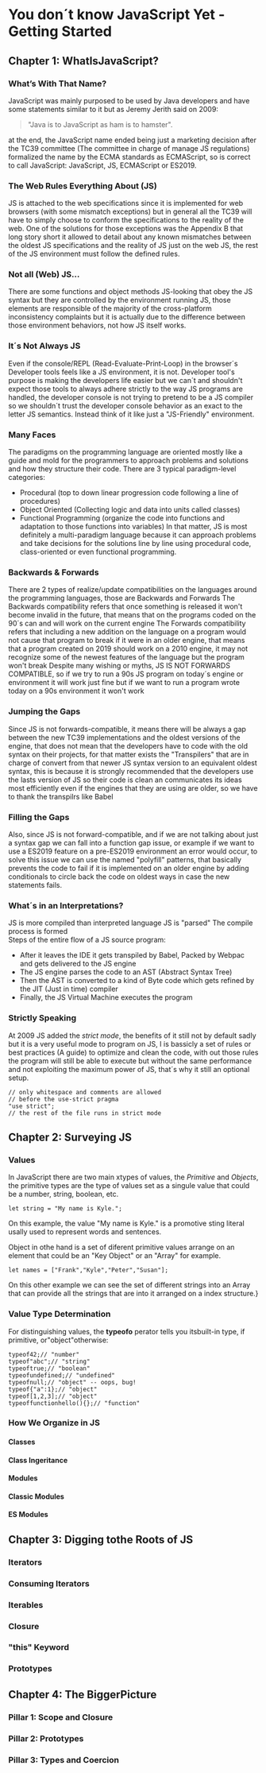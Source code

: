 # You don´t know JavaScript Yet - Getting Started


## Chapter 1: WhatIsJavaScript?

### What’s With That Name? 
JavaScript was mainly purposed to be used by Java developers and have some statements similar to it but as Jeremy Jerith said on 2009: 
>"Java is to JavaScript as ham is to hamster".

at the end, the JavaScript name ended being just a marketing decision after the TC39 committee (The committee in charge of manage JS regulations) formalized the name by the ECMA standards as ECMAScript, so is correct to call JavaScript: JavaScript, JS, ECMAScript or ES2019. 
 
 
### The Web Rules Everything About (JS) 
JS is attached to the web specifications since it is implemented for web browsers (with some mismatch exceptions) but in general all the TC39 will have to simply choose to conform the specifications to the reality of the web. 
One of the solutions for those exceptions was the Appendix B that long story short it allowed to detail about any known mismatches between the oldest JS specifications and the reality of JS just on the web JS, the rest of the JS environment must follow the defined rules. 
 
 
### Not all (Web) JS... 
There are some functions and object methods JS-looking that obey the JS syntax but they are controlled by the environment running JS, those elements are responsible of the majority of the cross-platform inconsistency complaints but it is actually due to the difference between those environment behaviors, not how JS itself works. 
 
 
### It´s Not Always JS 
Even if the console/REPL (Read-Evaluate-Print-Loop) in the browser´s Developer tools feels like a JS environment, it is not. Developer tool's purpose is making the developers life easier but we can´t and shouldn't expect those tools to always adhere strictly to the way JS programs are handled, the developer console is not trying to pretend to be a JS compiler so we shouldn´t trust the developer console behavior as an exact to the letter JS semantics. Instead think of it like just a "JS-Friendly" environment. 
 
 
### Many Faces 
The paradigms on the programming language are oriented mostly like a guide and mold for the programmers to approach problems and solutions and how they structure their code. There are 3 typical paradigm-level categories: 
- Procedural (top to down linear progression code following a line of procedures) 
- Object Oriented (Collecting logic and data into units called classes) 
- Functional Programming (organize the code into functions and adaptation to those functions into variables) 
In that matter, JS is most definitely a multi-paradigm language because it can approach problems and take decisions for the solutions line by line using procedural code, class-oriented or even functional programming. 
 
 
### Backwards & Forwards 
There are 2 types of realize/update compatibilities on the languages around the programming languages, those are Backwards and Forwards 
The Backwards compatibility refers that once something is released it won't become invalid in the future, that means that on the programs coded on the 90´s can and will work on the current engine 
The Forwards compatibility refers that including a new addition on the language on a program would not cause that program to break if it were in an older engine, that means that a program created on 2019 should work on a 2010 engine, it may not recognize some of the newest features of the language but the program won't break 
Despite many wishing or myths, JS IS NOT FORWARDS COMPATIBLE, so if we try to run a 90s JS program on today´s engine or environment it will work just fine but if we want to run a program wrote today on a 90s environment it won't work 
 
 
### Jumping the Gaps 
Since JS is not forwards-compatible, it means there will be always a gap between the new TC39 implementations and the oldest versions of the engine, that does not mean that the developers have to code with the old syntax on their projects, for that matter exists the "Transpilers" that are in charge of convert from that newer JS syntax version to an equivalent oldest syntax, this is because it is strongly recommended that the developers use the lasts version of JS so their code is clean an communicates its ideas most efficiently even if the engines that they are using are older, so we have to thank the transpilrs like Babel 
 
 
### Filling the Gaps 
Also, since JS is not forward-compatible, and if we are not talking about just a syntax gap we can fall into a function gap issue, or example if we want to use a ES2019 feature on a pre-ES2019 environment an error would occur, to solve this issue we can use the named "polyfill" patterns, that basically prevents the code to fail if it is implemented on an older engine by adding conditionals to circle back the code on oldest ways in case the new statements fails. 
 
 
### What´s in an Interpretations? 
JS is more compiled than interpreted language 
JS is "parsed" 
The compile process is formed  
Steps of the entire flow of a JS source program: 
- After it leaves the IDE it gets transpiled by Babel, Packed by Webpac and gets delivered to the JS engine 
- The JS engine parses the code to an AST (Abstract Syntax Tree) 
- Then the AST is converted to a kind of Byte code which gets refined by the JIT (Just in time) compiler 
- Finally, the JS Virtual Machine executes the program 
  
 
### Strictly Speaking 
At 2009 JS added the *strict mode*, the benefits of it still not by default sadly but it is a very useful mode to program on JS, I is bassicly a set of rules or best practices (A guide) to optimize and clean the code, with out those rules the program will still be able to execute but without the same performance and not exploiting the maximum power of JS, that´s why it still an optional setup.
```
// only whitespace and comments are allowed
// before the use-strict pragma
"use strict";
// the rest of the file runs in strict mode
```




## Chapter 2: Surveying JS

### Values
In JavaScript there are two main xtypes of values, the *Primitive* and *Objects*, the primitive types are the type of values set as a singule value that could be a number, string, boolean, etc.
```
let string = "My name is Kyle.";
```
On this example, the value "My name is Kyle." is a promotive sting literal usally used to represent words and sentences.

Object in othe hand is a set of diferent primitive values arrange on an element that could be an "Key Object" or an "Array" for example.
```
let names = ["Frank","Kyle","Peter","Susan"];
```
On this other example we can see the set of different strings into an Array that can provide all the strings that are into it arranged on a index structure.}

### Value Type Determination
For distinguishing values, the **typeofo** perator tells you itsbuilt-in type, if primitive, or"object"otherwise:
```
typeof42;// "number"
typeof"abc";// "string"
typeoftrue;// "boolean"
typeofundefined;// "undefined"
typeofnull;// "object" -- oops, bug!
typeof{"a":1};// "object"
typeof[1,2,3];// "object"
typeoffunctionhello(){};// "function"
```

### How We Organize in JS

#### Classes
#### Class Ingeritance
#### Modules
#### Classic Modules
#### ES Modules


## Chapter 3: Digging tothe Roots of JS
### Iterators
### Consuming Iterators
### Iterables
### Closure
### "this" Keyword
### Prototypes

## Chapter 4: The BiggerPicture
### Pillar 1: Scope and Closure
### Pillar 2: Prototypes
### Pillar 3: Types and Coercion
